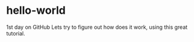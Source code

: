 # hello-world
1st day on GitHub
Lets try to figure out how does it work, using this great tutorial. 

